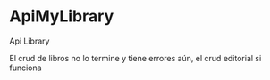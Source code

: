 # ApiMyLibrary
Api Library

El crud de libros no lo termine y tiene errores aún, el crud editorial si funciona
